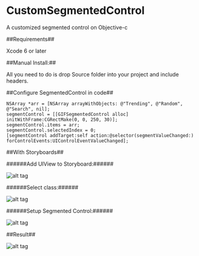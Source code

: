 # CustomSegmentedControl

A customized segmented control on Objective-c

##Requirements##

Xcode 6 or later

##Manual Install:##

All you need to do is drop Source folder into your project and include headers.

##Configure SegmentedControl in code##
```
NSArray *arr = [NSArray arrayWithObjects: @"Trending", @"Random", @"Search", nil];
segmentControl = [[GIFSegmentedControl alloc] initWithFrame:CGRectMake(0, 0, 250, 30)];
segmentControl.items = arr;
segmentControl.selectedIndex = 0;
[segmentControl addTarget:self action:@selector(segmentValueChanged:) forControlEvents:UIControlEventValueChanged];
```

##With Storyboards##

######Add UIView to Storyboard:######

![alt tag](https://s23.postimg.org/stpagzju3/2017_03_09_11_44_42.png)

######Select class:######

![alt tag](https://s23.postimg.org/oy6a3ny6z/2017_03_09_11_45_08.png)

######Setup Segmented Control:######

![alt tag](https://s29.postimg.org/3xiwshfyf/2017_03_09_11_48_20.png)

##Result##

![alt tag](http://i.giphy.com/3oKIPgmkgHPazgmifC.gif)
